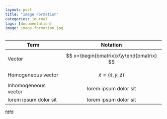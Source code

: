 ```yaml
---
layout: post
title: "Image Formation"
categories: journal
tags: [documentation]
image: image-formation.jpg
---
```


Term               | Notation               |
--------------------- | :-------------------: |
Vector                 | $$ x=\begin{bmatrix}x\\y\end{bmatrix} $$             |
Homogeneous vector | $$\tilde x = (\tilde x, \tilde y, \tilde z)$$ |
Inhomogeneous vector| lorem ipsum dolor sit |
lorem ipsum dolor sit | lorem ipsum dolor sit |

fdfd
<!--stackedit_data:
eyJoaXN0b3J5IjpbLTEwMTUwMDA4MTcsMTUxNTcwOTQ0Nyw2OT
czNDgwMDMsLTEzMjc3MzQ5OTksLTE2NjA5Mjc5MzcsLTE5ODEy
NzgwMTAsLTUxOTU1OTY2NiwyMDYxMjYyMzUwLC03NTc1OTUxMj
AsLTc0MjU2MTM2M119
-->